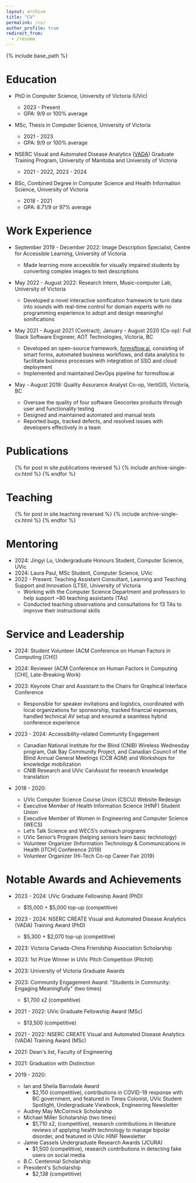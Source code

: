 ```yaml
---
layout: archive
title: "CV"
permalink: /cv/
author_profile: true
redirect_from:
  - /resume
---
```


{% include base_path %}

Education
======
* PhD in Computer Science, University of Victoria (UVic)  
  * 2023 - Present
  * GPA: 9/9 or 100% average

* MSc, Thesis in Computer Science, University of Victoria  
  * 2021 - 2023
  * GPA: 9/9 or 100% average

* NSERC Visual and Automated Disease Analytics ([VADA](https://vada.cs.umanitoba.ca/profiles/yichun-zhao/)) Graduate Training Program, University of Manitoba and University of Victoria
  * 2021 - 2022, 2023 - 2024

* BSc, Combined Degree in Computer Science and Health Information Science, University of Victoria  
  * 2018 - 2021
  * GPA: 8.71/9 or 97% average


Work Experience
======
* September 2019 - December 2022: Image Description Specialist, Centre for Accessible Learning, University of Victoria  
  * Made learning more accessible for visually impaired students by converting complex images to text descriptions

* May 2022 - August 2022: Research Intern, Music-computer Lab, University of Victoria  
  * Developed a novel interactive sonification framework to turn data into sounds with real-time control for domain experts with no programming experience to adopt and design meaningful sonifications

* May 2021 - August 2021 (Contract); January - August 2020 (Co-op): Full Stack Software Engineer, AOT Technologies, Victoria, BC  
  * Developed an open-source framework, [formsflow.ai](https://formsflow.ai/), consisting of smart forms, automated business workflows, and data analytics to facilitate business processes with integration of SSO and cloud deployment
  * Implemented and maintained DevOps pipeline for formsflow.ai

* May - August 2019: Quality Assurance Analyst Co-op, VertiGIS, Victoria, BC
  * Oversaw the quality of four software Geocortex products through user and functionality testing
  * Designed and maintained automated and manual tests 
  * Reported bugs, tracked defects, and resolved issues with developers effectively in a team
  
<!-- Skills
======
* Skill 1
* Skill 2
  * Sub-skill 2.1
  * Sub-skill 2.2
  * Sub-skill 2.3
* Skill 3 -->

Publications
======
  <ul>{% for post in site.publications reversed %}
    {% include archive-single-cv.html %}
  {% endfor %}</ul>
  
<!-- Talks
======
  <ul>{% for post in site.talks reversed %}
    {% include archive-single-talk-cv.html  %}
  {% endfor %}</ul> -->
  
Teaching
======
  <ul>{% for post in site.teaching reversed %}
    {% include archive-single-cv.html %}
  {% endfor %}</ul>

Mentoring
======
* 2024: Jingyi Lu, Undergraduate Honours Student, Computer Science, UVic
* 2024: Laura Paul, MSc Student, Computer Science, UVic
* 2022 - Present: Teaching Assistant Consultant, Learning and Teaching Support and Innovation (LTSI), University of Victoria
  * Working with the Computer Science Department and professors to help support ~80 teaching assistants (TAs)
  * Conducted teaching observations and consultations for 13 TAs to improve their instructional skills
  
Service and Leadership
======
* 2024: Student Volunteer (ACM Conference on Human Factors in Computing [CHI])  

* 2024: Reviewer (ACM Conference on Human Factors in Computing [CHI], Late-Breaking Work)  

* 2023: Keynote Chair and Assistant to the Chairs for Graphical Interface Conference  
  * Responsible for speaker invitations and logistics, coordinated with local organizations for sponsorship, tracked financial expenses, handled technical AV setup and ensured a seamless hybrid conference experience

* 2023 - 2024: Accessibility-related Community Engagement  
  * Canadian National Institute for the Blind (CNIB) Wireless Wednesday program, Oak Bay Community Project, and Canadian Council of the Blind Annual General Meetings (CCB AGM) and Workshops for knowledge mobilization  
  * CNIB Research and UVic CanAssist for research knowledge translation

* 2018 - 2020: 
  * UVic Computer Science Course Union (CSCU) Website Redesign  
  * Executive Member of Health Information Science (HINF) Student Union  
  * Executive Member of Women in Engineering and Computer Science (WECS)  
  * Let’s Talk Science and WECS’s outreach programs  
  * UVic Senior’s Program (helping seniors learn basic technology)  
  * Volunteer Organizer (Information Technology & Communications in Health [ITCH] Conference 2019)  
  * Volunteer Organizer (Hi-Tech Co-op Career Fair 2019)  

Notable Awards and Achievements
======
* 2023 - 2024: UVic Graduate Fellowship Award (PhD)  
  * $15,000 + $5,000 top-up (competitive)

* 2023 - 2024: NSERC CREATE Visual and Automated Disease Analytics (VADA) Training Award (PhD)  
  * $5,300 + $2,070 top-up (competitive)

* 2023: Victoria Canada-China Friendship Association Scholarship  

* 2023: 1st Prize Winner in UVic Pitch Competition (PitchIt)  

* 2023: University of Victoria Graduate Awards  

* 2023: Community Engagement Award: "Students in Community: Engaging Meaningfully" (two times)  
  * $1,700 x2 (competitive)

* 2021 - 2022: UVic Graduate Fellowship Award (MSc)  
  * $13,500 (competitive)

* 2021 - 2022: NSERC CREATE Visual and Automated Disease Analytics (VADA) Training Award (MSc)  

* 2021: Dean's list, Faculty of Engineering  

* 2021: Graduation with Distinction  

* 2019 - 2020: 
  * Ian and Sheila Barrodale Award  
    * $2,150 (competitive), contributions in COVID-19 response with BC government, and featured in Times Colonist, UVic Student Spotlight, Undergraduate Viewbook, Engineering Newsletter
  * Audrey May McCormick Scholarship  
  * Michael Miller Scholarship (two times)  
    * $1,710 x2, (competitive), research contributions in literature reviews of applying health technology to manage bipolar disorder, and featured in UVic HINF Newsletter
  * Jamie Cassels Undergraduate Research Awards (JCURA)  
    * $1,500 (competitive), research contributions in detecting fake users on social media
  * B.C. Centennial Scholarship  
  * President's Scholarship  
    * $2,138 (competitive)